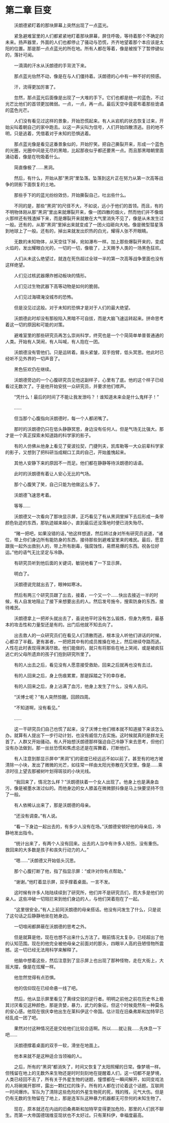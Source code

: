 # 第二章 巨变

　　沃朗德紧盯着的那块屏幕上突然出现了一点蓝光。

　　紧急避难室里的人们都紧紧地盯着那块屏幕，屏住呼吸，等待着那个不确定的未来。扬声器里，外面的人们也都停止了骚动与恐慌，齐齐地望着那个本应该是太阳的位置。那是那一点点蓝光的所在地。所有人都在等着，像是被按下了暂停键似的，落针可闻。

　　一滴滴的汗水从沃朗德的手背流下来。

　　那点蓝光佁然不动，像是在与人们僵持着。沃朗德的心中有一种不好的预感。

　　汗，流得更加厉害了。

　　忽然，那点蓝光后面像是出现了一大堆的手下。它们也都是统一的蓝色，不过光芒比他们的首领更加微弱。一点，一点，再一点。最后天空中竟密布着那些诡谲的蓝色光芒。

　　人们没有看见过这样的景象，开始恐慌起来。有人从宕机的状态恢复过来，开始尖叫着朝自己的家中跑去。以这一声尖叫为信号，人们开始四散溃逃。目的地不明，只是逃着，凭借着对于未知的恐惧逃着。

　　那点蓝光像是看见这番景象似的，开始狞笑。把自己撕裂开来，形成一个蓝色的光圈，光圈中间是无尽的黑暗，比起那夜似乎都还要黑一点。而且那黑暗朝里面涌动着，像是在吮吸着什么。

　　简直像极了……黑洞。

　　然后，有什么，开始从那“黑洞”里坠落。坠落到这片正在努力从第一次高等战争的阴影下面恢复的土地。

　　那些手下的的蓝光纷纷效仿，开始撕裂自己，吐出些什么。

　　不同的是，那些“黑洞”的尺径不大，不如说，远小于他们的首领。而且，有的不明物体刚从那“黑洞”里出来就爆裂开来，像一团四散的烟火，然而他们并不像烟火那样还有残渣掉下来，而是爆裂开来就散在大气里消失不见了，像是从未发生过一般。还有的，从那“黑洞”里掉出来就变成了一团火焰砸向大地。像是微型彗星落到地球上了一般。还有的，掉出来就发出炽热的白光，耀得人张不开眼睛。

　　无数的未知物体，从天空往下掉，宛如瀑布一样。加上那些爆裂开来的，变成火焰的，发出耀眼白光的，一切的一切，像极了，上天赐予人类的一场黑色狂欢。

　　人们从未这么绝望过，就连在死伤超过全球一半的第一次高等战争里面也没有这样绝望。

　　人们见过核武器爆炸撼动板块的情形。

　　人们见过生物武器下高等动物是如何的脆弱。

　　人们见过海啸淹没城市的恐怖。

　　但是没见过这般。对于未知的恐惧才是对于人们的最大绝望。

　　沃朗德此时却没有那般陷入黑暗不可自拔，而是大脑飞速运转起来。拼命思考着这一切的原因和可能的对策。

　　避难室里的那些研究员再怎么崇尚科学，终究也是一个个简简单单普普通通的人类。开始有人哭闹，有人叫喊，有人抱在一团。

　　沃朗德没有管他们。只是运转着。眉头紧皱，双手抱臂，低头冥思。他此时已经听不见外界的一切声音了。

　　黑色狂欢仍在继续。

　　沃朗德旁边的一个心腹研究员见他这副样子，心里有了底。他的这个样子已经看过无数次了。于是他开始安抚一众研究员，并要求他们噤声。

　　“凭什么！最后的时间了不能让我发泄吗？！谁知道未来会是什么鬼样子！”

　　……

　　但当那个心腹指向沃朗德时，每一个人都闭嘴了。

　　那时的沃朗德仍只在低头静静冥思，身边没有任何人。但是气场无比强大。那才是一个真正探索未知道路的科学家的影子。

　　有的人仿佛从他身上看见了斐波拉契，门捷列夫，凯库勒等一大众前辈科学家的影子，又想到了把科研当成糊口工具的自己，开始羞愧起来。

　　其他人安静下来的原因不一而足。他们都在静静等待沃朗德的话语。

　　此时的沃朗德有着让人安心无比的气场。

　　那个心腹笑了笑，自己只能为他做这么多了。

　　沃朗德飞速思考着。

　　等等……

　　沃朗德又一次看向了那块显示屏，正巧看见了有从黑洞里掉下去后形成一条带颜色轨迹的东西，那轨迹越来越小，直到最后还没落地时便已消失殆尽。

　　“赌一把吧，如果没错的话，”他这样想道，然后转过身对所有研究员说道，“诸位，带上你们身边所有能防身的东西，接待那些到避难室里来的难民。最后，愿意跟我一起外出救别人的，带上所有剧毒，强腐蚀性，易燃易爆的东西。祝各位好运。”他的语气无比坚定与冷静。

　　有研究员听到他后面的关键词，敏锐地看了一下显示屏。

　　明白了。

　　沃朗德说完就出去了，眼神如寒冰。

　　然后有两三个研究员跟了出去，接着，一个又一个……快出去接近一半的时候，有人自发地阻止了接下来想要出去的人。然后发号施令，搜索防身的东西，接待难民。

　　沃朗德拿上一把斧头就出去了，虽说他平时没有怎么锻炼，但身为男性，最基本的攻击性和力量型还是有的。出门后他就不知去向了。

　　出去救人的一众研究员们在看见人们溃散而逃，根本没人听他们讲话的时候，心都凉了半截。更有甚者，一把把其中有的成员推搡在地上，然后继续夺路而逃。人性在此时表现得淋漓尽致。他们能做的，就只有将那些在地上哭闹，或是被疯狂逃亡的父母所遗弃的孩子们抱到研究所里了。

　　有的人出去之后，看见没有人愿意接受救助，回来之后就再也没有去过。

　　有的人回来之后，身上伤痕累累，那是踩踏之下的幸存者。

　　有的人回来之后，身上沾满了血污，他身上发生了什么，没有人去问。

　　“沃博士呢？”有人突然惊醒。回顾四周。

　　“不知道啊，没有看见。”

　　……

　　这一干研究员们自己也慌了起来，没了沃博士他们根本就不知道接下来该怎么办。就算有人提出下一步行动计划，也没有威信力去实施。这时候就真的是群龙无首了。人群又开始骚动。有人开始想沃朗德那样强迫自己冷静下来去思考，但他们没有办法做到，那一丝丝恐慌和焦虑总还是在挥舞着，打断他们。

　　有人注意到那显示屏中“黑洞”们的密度已经远远不如以前了。甚至有的地方被清除一小块，发出了微微的光芒，如往常一样由太阳光弥散在天空里。像是……乘凉时往上望去那被树叶划得斑驳的小块光线。

　　“我回来了，情况怎么样？”沃朗德扶着一个女人出现了。他身上也是满身血污，像是被墨水泼过似的。而他身边的女人膝盖在微微颤抖像是马上快要坚持不住了一般。

　　有人依稀认出来了，那是沃朗德的母亲。

　　“还没有调查。”有人说。

　　“看一下身边一起出去的，有多少人没有在场。”沃朗德安顿好他的母亲后，冷静地发出指令。

　　“统计出来了，有两个人没有回来。出去的人当中有许多人轻伤，没有重伤。救回来的大多数是孩子和丧失行动力的人。”

　　“嗯……”沃朗德又开始低头沉思。

　　那个心腹打断了他，指了指显示屏：“或许对你有点帮助。”

　　“谢谢。”他盯着显示屏，双手撑着桌面。一言不发。

　　这时候有许多人陆陆续续到了研究所，他们并不是研究员们，而大多是他们的亲人。这些冲破一切阻拦来到他们身边的人，与他们哭着抱在了一起。

　　“这里很安全。”有人上前同沃朗德的母亲搭话。他没有问发生了什么，只是说了这句话之后静静地坐在她身边。

　　一切喧闹都屏蔽在沃朗德的思考之外。

　　但是就算是他，现在也想不出来什么方法了。眼前情况太复杂，已经超出了他的认知范围。现在的他完全被他母亲之前面对的那头，四眼半人高的丑陋怪物所震撼。这一切已经无法用科学来解释了。

　　他脑中想着这些，然后注意到了显示屏上也出现了那种怪物，走在大街上，大摇大摆，像是在炫耀一样。

　　他忽然觉得有点恐惧。

　　他的信仰现在已经命悬一线了吧。

　　然后，他从显示屏里看见了黄绿交驳的逆行者。明明之前他之前在历史书上极其讨厌看见这种颜色，那是贪婪，暴力，武力的象征。但这个时候竟然有一种莫名的安心感。他现在很庆幸他出生在莱科伊这个帝国。估计现在旧桑弗斯和加特罕已经乱成一团了吧。

　　果然对付这种情况还是交给他们比较合适啊。所以……就让我……先休息一下吧……

　　沃朗德撑着桌面的双手一软，滑坐在地面上。

　　他本来就不是这种适合当领袖的人。

　　之后，所有的“黑洞”都消失了，时间又恢复了太阳照耀的日常。像梦境一样。但残留在地上的无数外来生物还是时时刻刻地在提醒着人们，这一切都不是梦境，人类已经回不去了，所有关于外星生物的谜题，憧憬都在一瞬间解开，如同变戏法的人将碗揭开那样，露出一颗红红的珠子。所有的人都在讨论着这个话题。互联网一时间爆炸。军队为了清除这些危险的外星生物死的死，残的残，元气大伤。但是仍有无数的生物留在了地上，那是连军队这种暴力机器都无可奈何的未知生物了。

　　现在，原本就还在内战的旧桑弗斯和加特罕变得更加危险，那里的人们民不聊生。而第一大帝国德瑞维亚现状也不太好过。只有莱科伊，幸福度最高。


